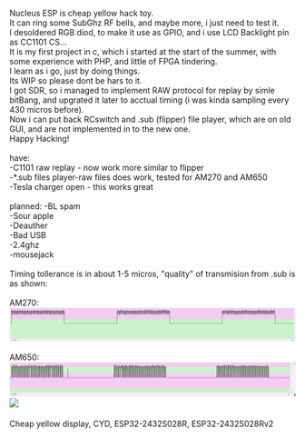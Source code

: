 Nucleus ESP is cheap yellow hack toy.</br>
It can ring some SubGhz RF bells, and maybe more, i just need to test it.</br>
I desoldered RGB diod, to make it use as GPIO, and i use LCD Backlight pin as CC1101 CS...</br>
It is my first project in c, which i started at the start of the summer, with some experience with PHP, and little of FPGA tindering.</br>
I learn as i go, just by doing things.</br>
Its WIP so please dont be hars to it.</br>
I got SDR, so i managed to implement RAW protocol for replay by simle bitBang, and upgrated it later to acctual timing (i was kinda sampling every 430 micros before).</br>
Now i can put back RCswitch and .sub (flipper) file player, which are on old GUI, and are not implemented in to the new one.</br>
Happy Hacking!</br>
</br>
have:</br>
-C1101 raw replay - now work more similar to flipper</br>
-*.sub files player-raw files does work, tested for AM270 and AM650</br>
-Tesla charger open - this works great</br>
</br>
planned:
-BL spam</br>
-Sour apple</br>
-Deauther</br>
-Bad USB</br>
-2.4ghz</br>
-mousejack</br>
</br>
Timing tollerance is in about 1-5 micros, "quality" of transmision from .sub is as shown:</br>
</br>
AM270:</br>
<img src="https://github.com/GthiN89/NucleusESP32/blob/main/images/AM270.PNG"></br>
</br>
AM650:</br>
<img src="https://github.com/GthiN89/NucleusESP32/blob/main/images/AM650.PNG">
</br>
<img src="https://github.com/GthiN89/NucleusESP32/blob/main/images/capture times.bmp"></br>
</br>
Cheap yellow display, CYD, ESP32-2432S028R, ESP32-2432S028Rv2</br>
</br>